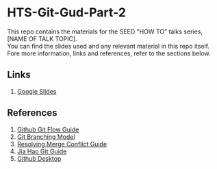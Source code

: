 # HTS-Git-Gud-Part-2

This repo contains the materials for the SEED "HOW TO" talks series, [NAME OF TALK TOPIC].  
You can find the slides used and any relevant material in this repo itself.  
Fore more information, links and references, refer to the sections below.

## Links

1. [Google Slides](https://docs.google.com/presentation/d/1D5XwMW4xg5I7n6AbYHxPEBi6rBW4E6z6TmGp86nYqVU/edit?usp=sharing)

## References

1. [Github Git Flow Guide](https://guides.github.com/introduction/flow/)
2. [Git Branching Model](https://nvie.com/posts/a-successful-git-branching-model/)
3. [Resolving Merge Conflict Guide](https://www.atlassian.com/git/tutorials/using-branches/merge-conflicts)
4. [Jia Hao Git Guide](https://github.com/woojiahao/git-guide)
5. [Github Desktop](https://desktop.github.com/)


